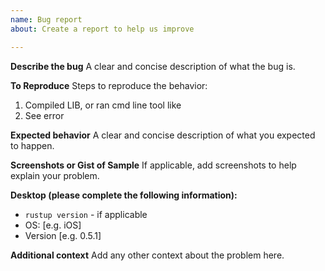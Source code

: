 ```yaml
---
name: Bug report
about: Create a report to help us improve

---
```


**Describe the bug**
A clear and concise description of what the bug is.

**To Reproduce**
Steps to reproduce the behavior:
1. Compiled LIB, or ran cmd line tool like
2. See error

**Expected behavior**
A clear and concise description of what you expected to happen.

**Screenshots or Gist of Sample**
If applicable, add screenshots to help explain your problem.

**Desktop (please complete the following information):**
 - `rustup version` - if applicable
 - OS: [e.g. iOS]
 - Version [e.g. 0.5.1]

**Additional context**
Add any other context about the problem here.
